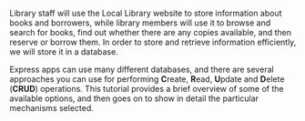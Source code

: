 Library staff will use the Local Library website to store information about books and borrowers, while library members will use it to browse and search for books, find out whether there are any copies available, and then reserve or borrow them. In order to store and retrieve information efficiently, we will store it in a database.

Express apps can use many different databases, and there are several approaches you can use for performing **C**reate, **R**ead, **U**pdate and **D**elete (**CRUD**) operations. This tutorial provides a brief overview of some of the available options, and then goes on to show in detail the particular mechanisms selected.
